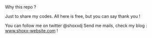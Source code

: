 Why this repo ? 

Just to share my codes.
All here is free, but you can say thank you ! 

You can follow me on twitter @shoxxdj
Send me mails, check my blog : www.shoxx-website.com ! 
